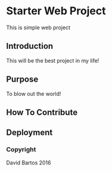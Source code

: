# Starter Web Project

This is simple web project

## Introduction

This will be the best project in my life!

## Purpose

To blow out the world!

## How To Contribute

## Deployment

### Copyright

David Bartos 2016